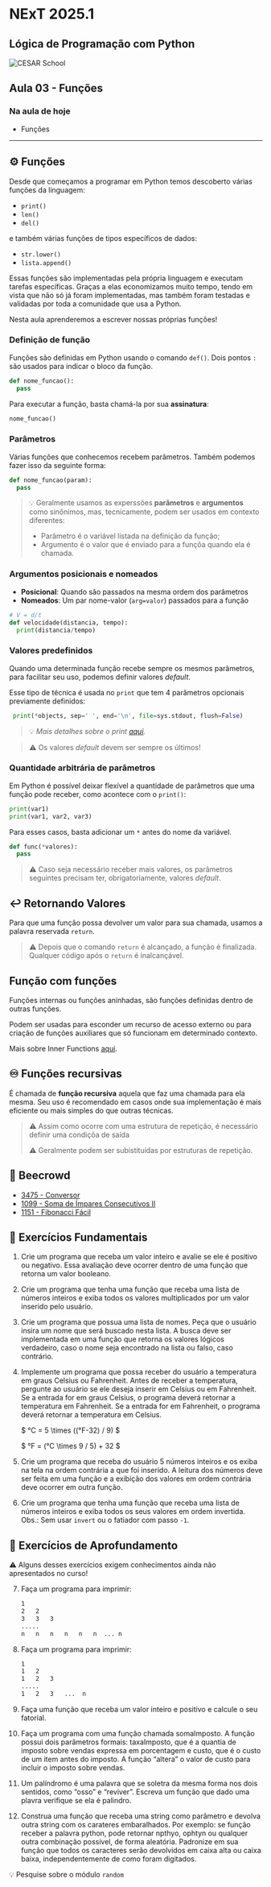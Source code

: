 # NExT 2025.1

## **Lógica de Programação** com Python

![CESAR School](/cesar_school.png)

## Aula 03 - Funções

### Na aula de hoje

- Funções

------------------

## ⚙️ Funções

Desde que começamos a programar em Python temos descoberto várias funções da linguagem:

- `print()`
- `len()`
- `del()`

e também várias funções de tipos específicos de dados:

- `str.lower()`
- `lista.append()`

Essas funções são implementadas pela própria linguagem e executam tarefas específicas. Graças a elas economizamos muito tempo, tendo em vista que não só já foram implementadas, mas também foram testadas e validadas por toda a comunidade que usa a Python.

Nesta aula aprenderemos a escrever nossas próprias funções!

### Definição de função

Funções são definidas em Python usando o comando `def()`. Dois pontos `:` são usados para indicar o bloco da função.

```python
def nome_funcao():
  pass
```

Para executar a função, basta chamá-la por sua **assinatura**:

```python
nome_funcao()
```

### Parâmetros

Várias funções que conhecemos recebem parâmetros. Também podemos fazer isso da seguinte forma:

```python
def nome_funcao(param):
  pass
```

> 💡 Geralmente usamos as experssões **parâmetros** e **argumentos** como sinônimos, mas, tecnicamente, podem ser usados em contexto diferentes:
>
> - Parâmetro é o variável listada na definição da função;
> - Argumento é o valor que é enviado para a funçõa quando ela é chamada.

### Argumentos posicionais e nomeados

- **Posicional**: Quando são passados na mesma ordem dos parâmetros
- **Nomeados**: Um par nome-valor (`arg=valor`) passados para a função

```python
# V = d/t
def velocidade(distancia, tempo):
  print(distancia/tempo)
```

### Valores predefinidos

Quando uma determinada função recebe sempre os mesmos parâmetros, para facilitar seu uso, podemos definir valores *default*.

Esse tipo de técnica é usada no `print` que tem 4 parâmetros opcionais previamente definidos:

```python
 print(*objects, sep=' ', end='\n', file=sys.stdout, flush=False)
```

> 💡 *Mais detalhes sobre o print [aqui](https://docs.python.org/3/library/functions.html#print).*

> ⚠️ Os valores *default* devem ser sempre os últimos!

### Quantidade arbitrária de parâmetros

Em Python é possível deixar flexível a quantidade de parâmetros que uma função pode receber, como acontece com o `print()`:

```python
print(var1)
print(var1, var2, var3)
```

Para esses casos, basta adicionar um `*` antes do nome da variável.

```python
def func(*valores):
  pass
```

> ⚠️ Caso seja necessário receber mais valores, os parâmetros seguintes precisam ter, obrigatoriamente, valores *default*.

## ↩️ Retornando Valores

Para que uma função possa devolver um valor para sua chamada, usamos a palavra reservada `return`.

> ⚠️ Depois que o comando `return` é alcançado, a função é finalizada. Qualquer código após o `return` é inalcançável.

## Função com funções

Funções internas ou funções aninhadas, são funções definidas dentro de outras funções.

Podem ser usadas para esconder um recurso de acesso externo ou para criação de funções auxiliares que só funcionam em determinado contexto.

Mais sobre Inner Functions [aqui](https://realpython.com/inner-functions-what-are-they-good-for/).

## ♾️ Funções recursivas

É chamada de **função recursiva** aquela que faz uma chamada para ela mesma. Seu uso é recomendado em casos onde sua implementação é mais eficiente ou mais simples do que outras técnicas.

> ⚠️ Assim como ocorre com uma estrutura de repetição, é necessário definir uma condiçõa de saída
>
> ⚠️ Geralmente podem ser subistituídas por estruturas de repetição.

## 🐝 Beecrowd

- [3475 - Conversor](https://judge.beecrowd.com/pt/problems/view/3475)
- [1099 - Soma de Ímpares Consecutivos II](https://judge.beecrowd.com/pt/problems/view/1099)
- [1151 - Fibonacci Fácil](https://judge.beecrowd.com/pt/problems/view/1151)

## 🧱 Exercícios Fundamentais

1. Crie um programa que receba um valor inteiro e avalie se ele é positivo ou negativo. Essa avaliação deve ocorrer dentro de uma função que retorna um valor booleano.

2. Crie um programa que tenha uma função que receba uma lista de números inteiros e exiba todos os valores multiplicados por um valor inserido pelo usuário.

3. Crie um programa que possua uma lista de nomes. Peça que o usuário insira um nome que será buscado nesta lista. A busca deve ser implementada em uma função que retorna os valores lógicos verdadeiro, caso o nome seja encontrado na lista ou falso, caso contrário.

4. Implemente um programa que possa receber do usuário a temperatura em graus Celsius ou Fahrenheit. Antes de receber a temperatura, pergunte ao usuário se ele deseja inserir em Celsius ou em Fahrenheit. Se a entrada for em graus Celsius, o programa deverá retornar a temperatura em Fahrenheit. Se a entrada for em Fahrenheit, o programa deverá retornar a temperatura em Celsius.

    $ °C = 5 \times ((°F-32) / 9) $

    $ °F = (°C \times 9 / 5) + 32 $

5. Crie um programa que receba do usuário 5 números inteiros e os exiba na tela na ordem contrária a que foi inserido. A leitura dos números deve ser feita em uma função e a exibição dos valores em ordem contrária deve ocorrer em outra função.

6. Crie um programa que tenha uma função que receba uma lista de números inteiros e exiba todos os seus valores em ordem invertida.
Obs.: Sem usar `invert` ou o fatiador com passo `-1`.

## 🤿 Exercícios de Aprofundamento

⚠️ Alguns desses exercícios exigem conhecimentos ainda não apresentados no curso!

7. Faça um programa para imprimir:

    ```txt
    1
    2   2
    3   3   3
    .....
    n   n   n   n   n   n  ... n
    ```

8. Faça um programa para imprimir:

    ```txt
    1
    1   2
    1   2   3
    .....
    1   2   3   ...  n
    ```

9. Faça uma função que receba um valor inteiro e positivo e calcule o seu fatorial.

10. Faça um programa com uma função chamada somaImposto. A função possui dois parâmetros formais: taxaImposto, que é a quantia de imposto sobre vendas expressa em porcentagem e custo, que é o custo de um item antes do imposto. A função “altera” o valor de custo para incluir o imposto sobre vendas.

11. Um palíndromo é uma palavra que se soletra da mesma forma nos dois sentidos, como “osso” e “reviver”. Escreva um função que dado uma plavra verifique se ela é palindro.

12. Construa uma função que receba uma string como parâmetro e devolva outra string com os carateres embaralhados. Por exemplo: se função receber a palavra python, pode retornar npthyo, ophtyn ou qualquer outra combinação possível, de forma aleatória. Padronize em sua função que todos os caracteres serão devolvidos em caixa alta ou caixa baixa, independentemente de como foram digitados.

💡 Pesquise sobre o módulo `random`
